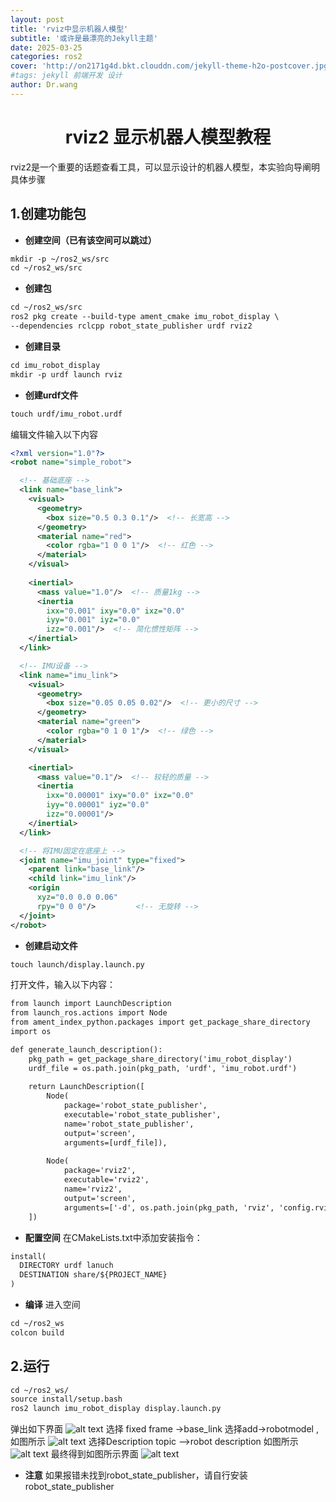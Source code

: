 ```yaml
---
layout: post
title: 'rviz中显示机器人模型'
subtitle: '或许是最漂亮的Jekyll主题'
date: 2025-03-25
categories: ros2
cover: 'http://on2171g4d.bkt.clouddn.com/jekyll-theme-h2o-postcover.jpg'
#tags: jekyll 前端开发 设计
author: Dr.wang
---
```

# <center>rviz2 显示机器人模型教程
rviz2是一个重要的话题查看工具，可以显示设计的机器人模型，本实验向导阐明具体步骤
## 1.创建功能包
- **创建空间（已有该空间可以跳过）**
```xml
mkdir -p ~/ros2_ws/src
cd ~/ros2_ws/src
```
- **创建包**
```xml
cd ~/ros2_ws/src
ros2 pkg create --build-type ament_cmake imu_robot_display \
--dependencies rclcpp robot_state_publisher urdf rviz2

```
- **创建目录**
```xml
cd imu_robot_display
mkdir -p urdf launch rviz
```
- **创建urdf文件**
```xml
touch urdf/imu_robot.urdf
```
编辑文件输入以下内容
```xml
<?xml version="1.0"?>
<robot name="simple_robot">

  <!-- 基础底座 -->
  <link name="base_link">
    <visual>
      <geometry>
        <box size="0.5 0.3 0.1"/>  <!-- 长宽高 -->
      </geometry>
      <material name="red">
        <color rgba="1 0 0 1"/>  <!-- 红色 -->
      </material>
    </visual>
    
    <inertial>
      <mass value="1.0"/>  <!-- 质量1kg -->
      <inertia 
        ixx="0.001" ixy="0.0" ixz="0.0"
        iyy="0.001" iyz="0.0"
        izz="0.001"/>  <!-- 简化惯性矩阵 -->
    </inertial>
  </link>

  <!-- IMU设备 -->
  <link name="imu_link">
    <visual>
      <geometry>
        <box size="0.05 0.05 0.02"/>  <!-- 更小的尺寸 -->
      </geometry>
      <material name="green">
        <color rgba="0 1 0 1"/>  <!-- 绿色 -->
      </material>
    </visual>

    <inertial>
      <mass value="0.1"/>  <!-- 较轻的质量 -->
      <inertia 
        ixx="0.00001" ixy="0.0" ixz="0.0"
        iyy="0.00001" iyz="0.0"
        izz="0.00001"/>
    </inertial>
  </link>

  <!-- 将IMU固定在底座上 -->
  <joint name="imu_joint" type="fixed">
    <parent link="base_link"/>
    <child link="imu_link"/>
    <origin 
      xyz="0.0 0.0 0.06"  
      rpy="0 0 0"/>         <!-- 无旋转 -->
  </joint> 
</robot>
```
- **创建启动文件**
```xml
touch launch/display.launch.py
```
打开文件，输入以下内容：
```xml
from launch import LaunchDescription
from launch_ros.actions import Node
from ament_index_python.packages import get_package_share_directory
import os

def generate_launch_description():
    pkg_path = get_package_share_directory('imu_robot_display')
    urdf_file = os.path.join(pkg_path, 'urdf', 'imu_robot.urdf')
    
    return LaunchDescription([
        Node(
            package='robot_state_publisher',
            executable='robot_state_publisher',
            name='robot_state_publisher',
            output='screen',
            arguments=[urdf_file]),
        
        Node(
            package='rviz2',
            executable='rviz2',
            name='rviz2',
            output='screen',
            arguments=['-d', os.path.join(pkg_path, 'rviz', 'config.rviz')])
    ])

```
- **配置空间**
在CMakeLists.txt中添加安装指令：
```xml
install(
  DIRECTORY urdf lanuch
  DESTINATION share/${PROJECT_NAME}
)
```
- **编译**
进入空间
```xml
cd ~/ros2_ws
colcon build
```
## 2.运行
```xml
cd ~/ros2_ws/
source install/setup.bash
ros2 launch imu_robot_display display.launch.py
```
弹出如下界面
![alt text](/assets/images/rvizimage-1.png)
选择 fixed frame ->base_link
选择add->robotmodel ,如图所示
![alt text](/assets/images/rvizimage-2.png)
选择Description topic -->robot description 如图所示
![alt text](/assets/images/rvizimage-3.png)
最终得到如图所示界面
![alt text](/assets/images/rvizimage-5.png)
- **注意**
如果报错未找到robot_state_publisher，请自行安装robot_state_publisher
